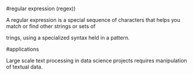 #regular expression (regex))

A regular expression is a special sequence of characters that helps you match or find other strings or sets of

trings, using a specialized syntax held in a pattern.


#applications

Large scale text processing in data science projects requires manipulation of textual data.
